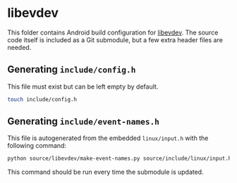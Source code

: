 # libevdev

This folder contains Android build configuration for [libevdev](http://www.freedesktop.org/wiki/Software/libevdev/). The source code itself is included as a Git submodule, but a few extra header files are needed.

## Generating `include/config.h`

This file must exist but can be left empty by default.

```bash
touch include/config.h
```

## Generating `include/event-names.h`

This file is autogenerated from the embedded `linux/input.h` with the following command:

```bash
python source/libevdev/make-event-names.py source/include/linux/input.h > include/event-names.h
```

This command should be run every time the submodule is updated.
